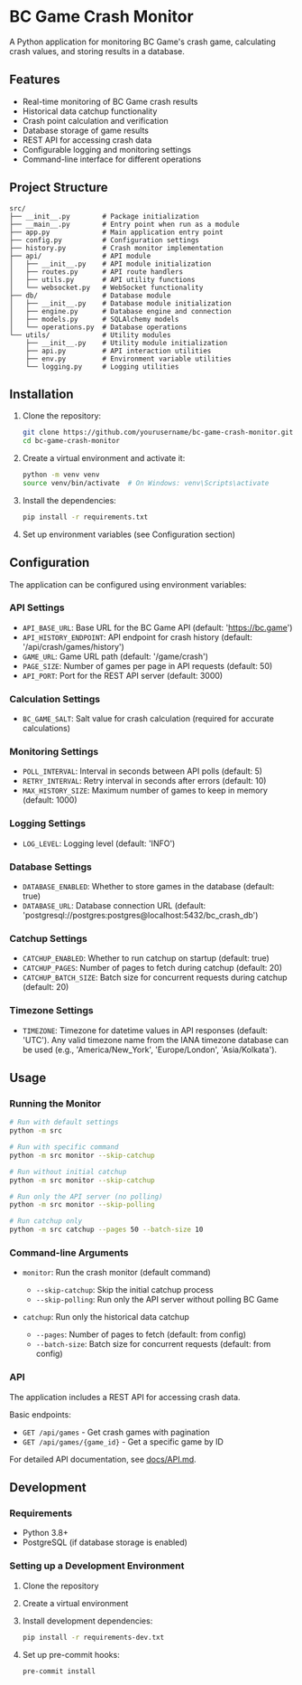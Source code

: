 # BC Game Crash Monitor

A Python application for monitoring BC Game's crash game, calculating crash values, and storing results in a database.

## Features

- Real-time monitoring of BC Game crash results
- Historical data catchup functionality
- Crash point calculation and verification
- Database storage of game results
- REST API for accessing crash data
- Configurable logging and monitoring settings
- Command-line interface for different operations

## Project Structure

```text
src/
├── __init__.py        # Package initialization
├── __main__.py        # Entry point when run as a module
├── app.py             # Main application entry point
├── config.py          # Configuration settings
├── history.py         # Crash monitor implementation
├── api/               # API module
│   ├── __init__.py    # API module initialization
│   ├── routes.py      # API route handlers
│   ├── utils.py       # API utility functions
│   └── websocket.py   # WebSocket functionality
├── db/                # Database module
│   ├── __init__.py    # Database module initialization
│   ├── engine.py      # Database engine and connection
│   ├── models.py      # SQLAlchemy models
│   └── operations.py  # Database operations
└── utils/             # Utility modules
    ├── __init__.py    # Utility module initialization
    ├── api.py         # API interaction utilities
    ├── env.py         # Environment variable utilities
    └── logging.py     # Logging utilities
```

## Installation

1. Clone the repository:

   ```bash
   git clone https://github.com/yourusername/bc-game-crash-monitor.git
   cd bc-game-crash-monitor
   ```

2. Create a virtual environment and activate it:

   ```bash
   python -m venv venv
   source venv/bin/activate  # On Windows: venv\Scripts\activate
   ```

3. Install the dependencies:

   ```bash
   pip install -r requirements.txt
   ```

4. Set up environment variables (see Configuration section)

## Configuration

The application can be configured using environment variables:

### API Settings

- `API_BASE_URL`: Base URL for the BC Game API (default: '<https://bc.game>')
- `API_HISTORY_ENDPOINT`: API endpoint for crash history (default: '/api/crash/games/history')
- `GAME_URL`: Game URL path (default: '/game/crash')
- `PAGE_SIZE`: Number of games per page in API requests (default: 50)
- `API_PORT`: Port for the REST API server (default: 3000)

### Calculation Settings

- `BC_GAME_SALT`: Salt value for crash calculation (required for accurate calculations)

### Monitoring Settings

- `POLL_INTERVAL`: Interval in seconds between API polls (default: 5)
- `RETRY_INTERVAL`: Retry interval in seconds after errors (default: 10)
- `MAX_HISTORY_SIZE`: Maximum number of games to keep in memory (default: 1000)

### Logging Settings

- `LOG_LEVEL`: Logging level (default: 'INFO')

### Database Settings

- `DATABASE_ENABLED`: Whether to store games in the database (default: true)
- `DATABASE_URL`: Database connection URL (default: 'postgresql://postgres:postgres@localhost:5432/bc_crash_db')

### Catchup Settings

- `CATCHUP_ENABLED`: Whether to run catchup on startup (default: true)
- `CATCHUP_PAGES`: Number of pages to fetch during catchup (default: 20)
- `CATCHUP_BATCH_SIZE`: Batch size for concurrent requests during catchup (default: 20)

### Timezone Settings

- `TIMEZONE`: Timezone for datetime values in API responses (default: 'UTC'). Any valid timezone name from the IANA timezone database can be used (e.g., 'America/New_York', 'Europe/London', 'Asia/Kolkata').

## Usage

### Running the Monitor

```bash
# Run with default settings
python -m src

# Run with specific command
python -m src monitor --skip-catchup

# Run without initial catchup
python -m src monitor --skip-catchup

# Run only the API server (no polling)
python -m src monitor --skip-polling

# Run catchup only
python -m src catchup --pages 50 --batch-size 10
```

### Command-line Arguments

- `monitor`: Run the crash monitor (default command)
  - `--skip-catchup`: Skip the initial catchup process
  - `--skip-polling`: Run only the API server without polling BC Game

- `catchup`: Run only the historical data catchup
  - `--pages`: Number of pages to fetch (default: from config)
  - `--batch-size`: Batch size for concurrent requests (default: from config)

### API

The application includes a REST API for accessing crash data.

Basic endpoints:

- `GET /api/games` - Get crash games with pagination
- `GET /api/games/{game_id}` - Get a specific game by ID

For detailed API documentation, see [docs/API.md](docs/API.md).

## Development

### Requirements

- Python 3.8+
- PostgreSQL (if database storage is enabled)

### Setting up a Development Environment

1. Clone the repository
2. Create a virtual environment
3. Install development dependencies:

   ```bash
   pip install -r requirements-dev.txt
   ```

4. Set up pre-commit hooks:

   ```bash
   pre-commit install
   ```
